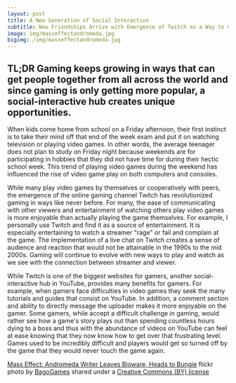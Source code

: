 ```yaml
---
layout: post
title: A New Generation of Social Interaction
subtitle: New Friendships Arrive with Emergence of Twitch as a Way to Chat and Interact with Streamers and Viewers
image: img/masseffectandromeda.jpg
bigimg: /img/masseffectandromeda.jpg
---
```

## TL;DR Gaming keeps growing in ways that can get people together from all across the world and since gaming is only getting more popular, a social-interactive hub creates unique opportunities.

When kids come home from school on a Friday afternoon, their first instinct is to take their mind off that end of the week exam and put it on watching television or playing  video games. In other words, the average teenager does not plan to study on Friday night because weekends are for participating in hobbies that they did not have time for during their hectic school week. This trend of playing video games during the weekend has influenced the rise of video game play on both computers and consoles.

While many play video games by themselves or cooperatively with peers, the emergence of the online gaming channel Twitch has revolutionized gaming in ways like never before. For many, the ease of communicating with other viewers and entertainment of watching others play video games is more enjoyable than actually playing the game themselves. For example, I personally use Twitch and find it as a source of entertainment. It is especially entertaining to watch a streamer "rage" or fail and complain at the game. The implementation of a live chat on Twitch creates a sense of audience and reaction that would not be attainable in the 1990s to the mid 2000s. Gaming will continue to evolve with new ways to play and watch as we see with the connection between streamer and viewer.

While Twitch is one of the biggest websites for gamers, another social-interactive hub in YouTube, provides many benefits for gamers. For example, when gamers face difficulties in video games they seek the many tutorials and guides that consist on YouTube. In addition, a comment section and ability to directly message the uploader makes it more enjoyable on the gamer. Some gamers, while accept a difficult challenge in gaming, would rather see how a game's story plays out than spending countless hours dying to a boss and thus with the abundance of videos on YouTube can feel at ease knowing that they now know how to get over that frustrating level. Games used to be incredibly difficult and players would get so turned off by the game that they would never touch the game again. 





<a title="Mass Effect: Andromeda Writer Leaves Bioware, Heads to Bungie" href="https://flickr.com/photos/bagogames/24703752579">Mass Effect: Andromeda Writer Leaves Bioware, Heads to Bungie</a> flickr photo by <a href="https://flickr.com/people/bagogames">BagoGames</a> shared under a <a href="https://creativecommons.org/licenses/by/2.0/">Creative Commons (BY) license</a> </small>
